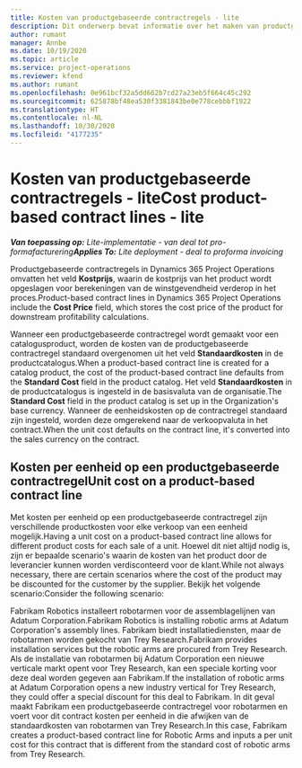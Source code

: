 ```yaml
---
title: Kosten van productgebaseerde contractregels - lite
description: Dit onderwerp bevat informatie over het maken van productgebaseerde contractregels.
author: rumant
manager: Annbe
ms.date: 10/19/2020
ms.topic: article
ms.service: project-operations
ms.reviewer: kfend
ms.author: rumant
ms.openlocfilehash: 0e961bcf32a5dd662b7cd27a23eb5f664c45c292
ms.sourcegitcommit: 625878bf48ea530f3381843be0e778cebbbf1922
ms.translationtype: HT
ms.contentlocale: nl-NL
ms.lasthandoff: 10/30/2020
ms.locfileid: "4177235"
---
```

# <a name="cost-product-based-contract-lines---lite"></a><span data-ttu-id="69484-103">Kosten van productgebaseerde contractregels - lite</span><span class="sxs-lookup"><span data-stu-id="69484-103">Cost product-based contract lines - lite</span></span>

<span data-ttu-id="69484-104">_**Van toepassing op:** Lite-implementatie - van deal tot pro-formafacturering_</span><span class="sxs-lookup"><span data-stu-id="69484-104">_**Applies To:** Lite deployment - deal to proforma invoicing_</span></span>


<span data-ttu-id="69484-105">Productgebaseerde contractregels in Dynamics 365 Project Operations omvatten het veld **Kostprijs**, waarin de kostprijs van het product wordt opgeslagen voor berekeningen van de winstgevendheid verderop in het proces.</span><span class="sxs-lookup"><span data-stu-id="69484-105">Product-based contract lines in Dynamics 365 Project Operations include the **Cost Price** field, which stores the cost price of the product for downstream profitability calculations.</span></span>

<span data-ttu-id="69484-106">Wanneer een productgebaseerde contractregel wordt gemaakt voor een catalogusproduct, worden de kosten van de productgebaseerde contractregel standaard overgenomen uit het veld **Standaardkosten** in de productcatalogus.</span><span class="sxs-lookup"><span data-stu-id="69484-106">When a product-based contract line is created for a catalog product, the cost of the product-based contract line defaults from the **Standard Cost** field in the product catalog.</span></span> <span data-ttu-id="69484-107">Het veld **Standaardkosten** in de productcatalogus is ingesteld in de basisvaluta van de organisatie.</span><span class="sxs-lookup"><span data-stu-id="69484-107">The **Standard Cost** field in the product catalog is set up in the Organization's base currency.</span></span> <span data-ttu-id="69484-108">Wanneer de eenheidskosten op de contractregel standaard zijn ingesteld, worden deze omgerekend naar de verkoopvaluta in het contract.</span><span class="sxs-lookup"><span data-stu-id="69484-108">When the unit cost defaults on the contract line, it's converted into the sales currency on the contract.</span></span>

## <a name="unit-cost-on-a-product-based-contract-line"></a><span data-ttu-id="69484-109">Kosten per eenheid op een productgebaseerde contractregel</span><span class="sxs-lookup"><span data-stu-id="69484-109">Unit cost on a product-based contract line</span></span>

<span data-ttu-id="69484-110">Met kosten per eenheid op een productgebaseerde contractregel zijn verschillende productkosten voor elke verkoop van een eenheid mogelijk.</span><span class="sxs-lookup"><span data-stu-id="69484-110">Having a unit cost on a product-based contract line allows for different product costs for each sale of a unit.</span></span> <span data-ttu-id="69484-111">Hoewel dit niet altijd nodig is, zijn er bepaalde scenario's waarin de kosten van het product door de leverancier kunnen worden verdisconteerd voor de klant.</span><span class="sxs-lookup"><span data-stu-id="69484-111">While not always necessary, there are certain scenarios where the cost of the product may be discounted for the customer by the supplier.</span></span> <span data-ttu-id="69484-112">Bekijk het volgende scenario:</span><span class="sxs-lookup"><span data-stu-id="69484-112">Consider the following scenario:</span></span>

<span data-ttu-id="69484-113">Fabrikam Robotics installeert robotarmen voor de assemblagelijnen van Adatum Corporation.</span><span class="sxs-lookup"><span data-stu-id="69484-113">Fabrikam Robotics is installing robotic arms at Adatum Corporation's assembly lines.</span></span> <span data-ttu-id="69484-114">Fabrikam biedt installatiediensten, maar de robotarmen worden gekocht van Trey Research.</span><span class="sxs-lookup"><span data-stu-id="69484-114">Fabrikam provides installation services but the robotic arms are procured from Trey Research.</span></span> <span data-ttu-id="69484-115">Als de installatie van robotarmen bij Adatum Corporation een nieuwe verticale markt opent voor Trey Research, kan een speciale korting voor deze deal worden gegeven aan Fabrikam.</span><span class="sxs-lookup"><span data-stu-id="69484-115">If the installation of robotic arms at Adatum Corporation opens a new industry vertical for Trey Research, they could offer a special discount for this deal to Fabrikam.</span></span> <span data-ttu-id="69484-116">In dit geval maakt Fabrikam een productgebaseerde contractregel voor robotarmen en voert voor dit contract kosten per eenheid in die afwijken van de standaardkosten van robotarmen van Trey Research.</span><span class="sxs-lookup"><span data-stu-id="69484-116">In this case, Fabrikam creates a product-based contract line for Robotic Arms and inputs a per unit cost for this contract that is different from the standard cost of robotic arms from Trey Research.</span></span>
